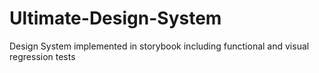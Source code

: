 # Ultimate-Design-System
Design System implemented in storybook including functional and visual regression tests
